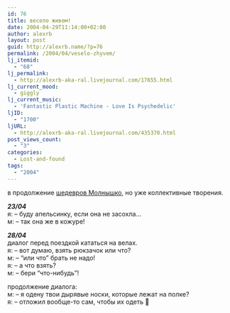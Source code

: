 ```yaml
---
id: 76
title: весело живем!
date: 2004-04-29T11:14:00+02:00
author: alexrb
layout: post
guid: http://alexrb.name/?p=76
permalink: /2004/04/veselo-zhyvem/
lj_itemid:
  - "68"
lj_permalink:
  - http://alexrb-aka-ral.livejournal.com/17655.html
lj_current_mood:
  - giggly
lj_current_music:
  - 'Fantastic Plastic Machine - Love Is Psychedelic'
ljID:
  - "1700"
ljURL:
  - http://alexrb-aka-ral.livejournal.com/435370.html
post_views_count:
  - "3"
categories:
  - Lost-and-found
tags:
  - "2004"
---
```

в продолжение [шедевров Молнышко](http://www.livejournal.com/~alexrb_aka_ral/14185.html), но уже коллективные творения.

_**23/04**_  
я: &#8211; буду апельсинку, если она не засохла&#8230;  
м: &#8211; так она же в кожуре!

_**28/04**_  
диалог перед поездкой кататься на велах.  
я: &#8211; вот думаю, взять рюкзачок или что?  
м: &#8211; &#8220;или что&#8221; брать не надо!  
я: &#8211; а что взять?  
м: &#8211; бери &#8220;что-нибудь&#8221;!

продолжение диалога:  
м: &#8211; я одену твои дырявые носки, которые лежат на полке?  
я: &#8211; отложил вообще-то сам, чтобы их одеть 🙂